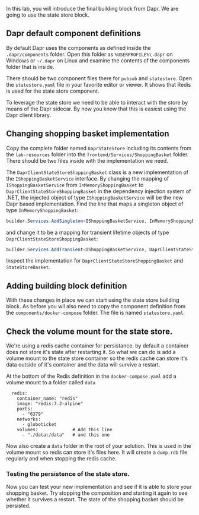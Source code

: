 In this lab, you will introduce the final building block from Dapr. We are going to use the state store block.

## Dapr default component definitions
By default Dapr uses the components as defined inside the `.dapr/components` folder. Open this folder as `%USERPROFILE%\.dapr` on Windows or `~/.dapr` on Linux and examine the contents of the components folder that is inside.

There should be two component files there for `pubsub` and `statestore`. Open the `statestore.yaml` file in your favorite editor or viewer. It shows that Redis is used for the state store component.

To leverage the state store we need to be able to interact with the store by means of the Dapr sidecar. By now you know that this is easiest using the Dapr client library. 

## Changing shopping basket implementation
Copy the complete folder named `DaprStateStore` including its contents from the `lab-resources` folder into the `frontend/Services/ShoppingBasket` folder. There should be two files inside with the implementation we need.

The `DaprClientStateStoreShoppingBasket` class is a new implementation of the `IShoppingBasketService` interface. By changing the mapping of `IShoppingBasketService` from `InMemoryShoppingBasket` to `DaprClientStateStoreShoppingBasket` in the dependency injection system of .NET, the injected object of type `IShoppingBasketService` will be the new Dapr based implementation.
Find the line that maps a singleton object of type `InMemoryShoppingBasket`:

```C#
builder.Services.AddSingleton<IShoppingBasketService, InMemoryShoppingBasketService>();
```

and change it to be a mapping for transient lifetime objects of type `DaprClientStateStoreShoppingBasket`:

```C#
builder.Services.AddTransient<IShoppingBasketService, DaprClientStateStoreShoppingBasket>();
```

Inspect the implementation for `DaprClientStateStoreShoppingBasket` and `StateStoreBasket`.

## Adding building block definition
With these changes in place we can start using the state store building block. As before you wil also need to copy the component definition from the `components/docker-compose` folder. The file is named `statestore.yaml`.

## Check the volume mount for the state store.
We're using a redis cache container for persistance. by default a container does not store it's state after restarting it. So what we can do is add a volume mount to the state store container so the redis cache can store it's data outside of it's container and the data will survive a restart.

At the bottom of the Redis definition in the `docker-compose.yaml` add a volume mount to a folder called `data`
```
  redis:
    container_name: "redis"
    image: "redis:7.2-alpine"
    ports:
      - "6379"
    networks:
      - globoticket
    volumes:             # Add this line
      - "./data:/data"   # and this one
```

Now also create a `data` folder in the root of your solution. This is used in the volume mount so redis can store it's files here. It will create a `dump.rdb` file regularly and when stopping the redis cache. 

### Testing the persistence of the state store.

Now you can test your new implementation and see if it is able to store your shopping basket. Try stopping the composition and starting it again to see whether it survives a restart. The state of the shopping basket should be persisted.